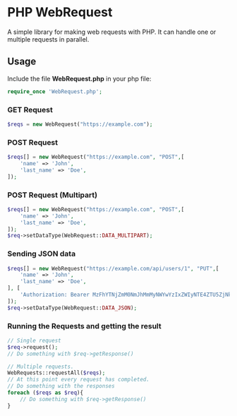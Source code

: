 # PHP WebRequest
A simple library for making web requests with PHP. It can handle one or multiple requests in parallel.

## Usage
Include the file __WebRequest.php__ in your php file:

```php
require_once 'WebRequest.php';
```

### GET Request

```php
$reqs = new WebRequest("https://example.com");
```

### POST Request

```php
$reqs[] = new WebRequest("https://example.com", "POST",[
    'name' => 'John',
    'last_name' => 'Doe',
]);
```

### POST Request (Multipart)

```php
$reqs[] = new WebRequest("https://example.com", "POST",[
    'name' => 'John',
    'last_name' => 'Doe',
]);
$req->setDataType(WebRequest::DATA_MULTIPART);
```

### Sending JSON data
    
```php
$reqs[] = new WebRequest("https://example.com/api/users/1", "PUT",[
    'name' => 'John',
    'last_name' => 'Doe',
], [
    'Authorization: Bearer MzFhYTNjZmM0NmJhMmMyNWYwYzIxZWIyNTE4ZTU5ZjNkMTk5Yzk0O'
]);
$req->setDataType(WebRequest::DATA_JSON);
```

### Running the Requests and getting the result

```php
// Single request
$req->request();
// Do something with $req->getResponse()

// Multiple requests.
WebRequests::requestAll($reqs);
// At this point every request has completed.
// Do something with the responses
foreach ($reqs as $req){
    // Do something with $req->getResponse()
}
```